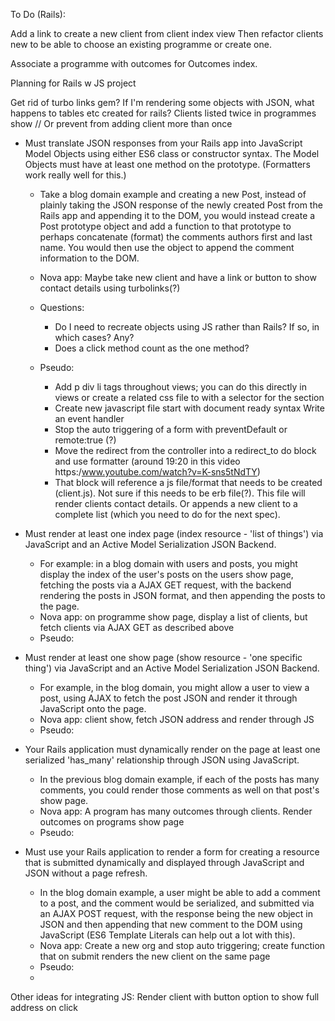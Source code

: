 To Do (Rails):

Add a link to create a new client from client index view
Then refactor clients new to be able to choose an existing programme or create one.

Associate a programme with outcomes for Outcomes index.

Planning for Rails w JS project

Get rid of turbo links gem?
If I'm rendering some objects with JSON, what happens to tables etc created for rails?
Clients listed twice in programmes show // Or prevent from adding client more than once 


* Must translate JSON responses from your Rails app into JavaScript Model Objects using either ES6 class or constructor syntax. The Model Objects must have at least one method on the prototype. (Formatters work really well for this.)
    * Take a blog domain example and creating a new Post, instead of plainly taking the JSON response of the newly created Post from the Rails app and appending it to the DOM, you would instead create a Post prototype object and add a function to that prototype to perhaps concatenate (format) the comments authors first and last name. You would then use the object to append the comment information to the DOM.
    * Nova app: Maybe take new client and have a link or button to show contact details using turbolinks(?)
    * Questions:
        * Do I need to recreate objects using JS rather than Rails? If so, in which cases? Any?
        * Does a click method count as the one method?
    * Pseudo:

      * Add p div li tags throughout views; you can do this directly in views or create a related css file to with a selector for the section
      * Create new javascript file start with document ready syntax
      Write an event handler
      * Stop the auto triggering of a form with preventDefault or remote:true (?)
      * Move the redirect from the controller into a redirect_to do block and use formatter (around 19:20 in this video https:/www.youtube.com/watch?v=K-sns5tNdTY)
      * That block will reference a js file/format that needs to be created (client.js). Not sure if this needs to be erb file(?). This file will render clients contact details. Or appends a new client to a complete list (which you need to do for the next spec).

* Must render at least one index page (index resource - 'list of things') via JavaScript and an Active Model Serialization JSON Backend.
    * For example: in a blog domain with users and posts, you might display the index of the user's posts on the users show page, fetching the posts via a AJAX GET request, with the backend rendering the posts in JSON format, and then appending the posts to the page.
    * Nova app: on programme show page, display a list of clients, but fetch clients via AJAX GET as described above
    * Pseudo: 

* Must render at least one show page (show resource - 'one specific thing') via JavaScript and an Active Model Serialization JSON Backend.
    * For example, in the blog domain, you might allow a user to view a post, using AJAX to fetch the post JSON and render it through JavaScript onto the page.
    * Nova app:  client show, fetch JSON address and render through JS
    * Pseudo: 
* Your Rails application must dynamically render on the page at least one serialized 'has_many' relationship through JSON using JavaScript.
    * In the previous blog domain example, if each of the posts has many comments, you could render those comments as well on that post's show page.
    * Nova app: A program has many outcomes through clients. Render outcomes on programs show page
    * Pseudo: 

* Must use your Rails application to render a form for creating a resource that is submitted dynamically and displayed through JavaScript and JSON without a page refresh.
    * In the blog domain example, a user might be able to add a comment to a post, and the comment would be serialized, and submitted via an AJAX POST request, with the response being the new object in JSON and then appending that new comment to the DOM using JavaScript (ES6 Template Literals can help out a lot with this).
    * Nova app:   Create a new org and stop auto triggering; create function that on submit renders the new client on the same page
    * Pseudo:
    *

Other ideas for integrating JS:
Render client with button option to show full address on click
